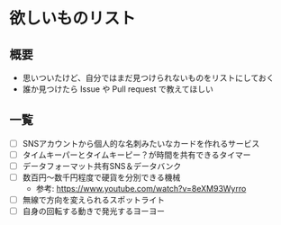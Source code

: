 # 欲しいものリスト

## 概要
- 思いついたけど、自分ではまだ見つけられないものをリストにしておく
- 誰か見つけたら Issue や Pull request で教えてほしい

## 一覧
- [ ] SNSアカウントから個人的な名刺みたいなカードを作れるサービス
- [ ] タイムキーパーとタイムキーピー？が時間を共有できるタイマー
- [ ] データフォーマット共有SNS＆データバンク
- [ ] 数百円〜数千円程度で硬貨を分別できる機械
  - 参考: https://www.youtube.com/watch?v=8eXM93Wyrro
- [ ] 無線で方向を変えられるスポットライト
- [ ] 自身の回転する動きで発光するヨーヨー
